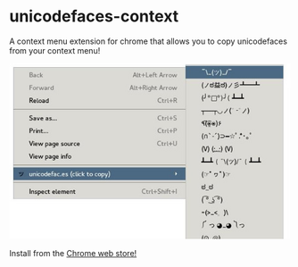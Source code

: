 # unicodefaces-context
A context menu extension for chrome that allows you to copy unicodefaces from your context menu!

![Screenshot](https://raw.githubusercontent.com/solarnz/unicodefaces-context/master/screenshot.jpg)

Install from the [Chrome web store!](https://chrome.google.com/webstore/detail/unicodefaces/bnkjbjpmmjkheiapehehpnnhcpclhmea)
